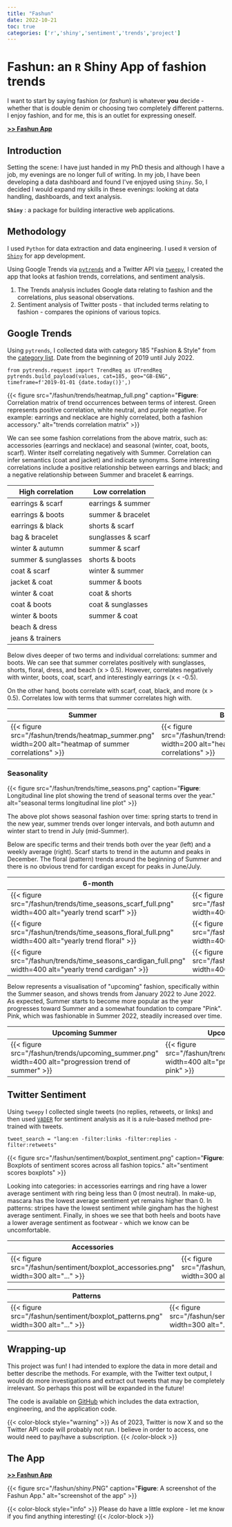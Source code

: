 ```yaml
---
title: "Fashun"
date: 2022-10-21
toc: true
categories: ['r','shiny','sentiment','trends','project']
---
```


# Fashun: an `R` Shiny App of fashion trends

I want to start by saying fashion (or *fashun*) is whatever **you** decide - whether that is double denim or choosing two completely different patterns.
I enjoy fashion, and for me, this is an outlet for expressing oneself.

[**>> Fashun App**](https://sap218.shinyapps.io/fashun_app/ "R Shiny fashion application called Fashun")

## Introduction

Setting the scene: I have just handed in my PhD thesis and although I have a job, my evenings are no longer full of writing.
In my job, I have been developing a data dashboard and found I've enjoyed using `Shiny`.
So, I decided I would expand my skills in these evenings: looking at data handling, dashboards, and text analysis.

**`Shiny`**
: a package for building interactive web applications.

## Methodology

I used `Python` for data extraction and data engineering. I used `R` version of [`Shiny`](https://shiny.posit.co/ "link to shiny") for app development. 

Using Google Trends via [`pytrends`](https://pypi.org/project/pytrends/ "link to google trends package") and a Twitter API via [`tweepy`](https://pypi.org/project/tweepy/ "link to twitter API package"), I created the app that looks at fashion trends, correlations, and sentiment analysis.

1. The Trends analysis includes Google data relating to fashion and the correlations, plus seasonal observations.
2. Sentiment analysis of Twitter posts - that included terms relating to fashion - compares the opinions of various topics.

## Google Trends

Using `pytrends`, I collected data with category 185 "Fashion & Style" from the [category list](https://github.com/pat310/google-trends-api/wiki/Google-Trends-Categories "google trends category list"). Date from the beginning of 2019 until July 2022.

```
from pytrends.request import TrendReq as UTrendReq 
pytrends.build_payload(values, cat=185, geo="GB-ENG", timeframe=f'2019-01-01 {date.today()}',)
```

{{< figure src="/fashun/trends/heatmap_full.png" caption="**Figure**: Correlation matrix of trend occurrences between terms of interest. Green represents positive correlation, white neutral, and purple negative. For example: earrings and necklace are highly correlated, both a fashion accessory." alt="trends correlation matrix" >}}

We can see some fashion correlations from the above matrix, such as: accessories (earrings and necklace) and seasonal (winter, coat, boots, scarf). Winter itself correlating negatively with Summer.
Correlation can infer semantics (coat and jacket) and indicate synonyms.
Some interesting correlations include a positive relationship between earrings and black; and a negative relationship between Summer and bracelet & earrings.

| High correlation  | Low correlation |
| ------------- | ------------- |
| earrings & scarf | earrings & summer |
| earrings & boots | summer & bracelet |
| earrings & black | shorts & scarf |
| bag & bracelet | sunglasses & scarf |
| winter & autumn | summer & scarf |
| summer & sunglasses | shorts & boots |
| coat & scarf | winter & summer |
| jacket & coat | summer & boots |
| winter & coat | coat & shorts |
| coat & boots | coat & sunglasses |
| winter & boots | summer & coat |
| beach & dress |  |
| jeans & trainers |  |

Below dives deeper of two terms and individual correlations: summer and boots.
We can see that summer correlates positively with sunglasses, shorts, floral, dress, and beach (x > 0.5). 
However, correlates negatively with winter, boots, coat, scarf, and interestingly earrings (x < -0.5).

On the other hand, boots correlate with scarf, coat, black, and more (x > 0.5).
Correlates low with terms that summer correlates high with.

| Summer | Boots |
| ------------- | ------------- |
| {{< figure src="/fashun/trends/heatmap_summer.png" width=200 alt="heatmap of summer correlations" >}} | {{< figure src="/fashun/trends/heatmap_boots.png" width=200 alt="heatmap of boots correlations" >}} |


### Seasonality

{{< figure src="/fashun/trends/time_seasons.png" caption="**Figure**: Longitudinal line plot showing the trend of seasonal terms over the year." alt="seasonal terms longitudinal line plot" >}}

The above plot shows seasonal fashion over time: spring starts to trend in the new year, summer trends over longer intervals, and both autumn and winter start to trend in July (mid-Summer). 

Below are specific terms and their trends both over the year (left) and a weekly average (right).
Scarf starts to trend in the autumn and peaks in December.
The floral (pattern) trends around the beginning of Summer and there is no obvious trend for cardigan except for peaks in June/July.

| 6-month | Weekly |
| ------------- | ------------- |
| {{< figure src="/fashun/trends/time_seasons_scarf_full.png" width=400 alt="yearly trend scarf" >}} | {{< figure src="/fashun/trends/time_seasons_scarf_weekly.png" width=400 alt="weekly trend scarf" >}} |
| {{< figure src="/fashun/trends/time_seasons_floral_full.png" width=400 alt="yearly trend floral" >}} | {{< figure src="/fashun/trends/time_seasons_floral_weekly.png" width=400 alt="weekly trend floral" >}} |
| {{< figure src="/fashun/trends/time_seasons_cardigan_full.png" width=400 alt="yearly trend cardigan" >}} | {{< figure src="/fashun/trends/time_seasons_cardigan_weekly.png" width=400 alt="weekly trend cardigan" >}} |

Below represents a visualisation of "upcoming" fashion, specifically within the Summer season, and shows trends from January 2022 to June 2022.
As expected, Summer starts to become more popular as the year progresses toward Summer and a somewhat foundation to compare "Pink". 
Pink, which was fashionable in Summer 2022, steadily increased over time.

| Upcoming Summer | Upcoming Pink |
| ------------- | ------------- |
| {{< figure src="/fashun/trends/upcoming_summer.png" width=400 alt="progression trend of summer" >}} | {{< figure src="/fashun/trends/upcoming_pink.png" width=400 alt="progression trend of pink" >}} |



## Twitter Sentiment

Using `tweepy` I collected single tweets (no replies, retweets, or links) and then used [`VADER`](https://pypi.org/project/vaderSentiment/ "link to vader sentiment") for sentiment analysis as it is a rule-based method pre-trained with tweets.
```
tweet_search = "lang:en -filter:links -filter:replies -filter:retweets"
```

{{< figure src="/fashun/sentiment/boxplot_sentiment.png" caption="**Figure**: Boxplots of sentiment scores across all fashion topics." alt="sentiment scores boxplots" >}}

Looking into categories: in accessories earrings and ring have a lower average sentiment with ring being less than 0 (most neutral).
In make-up, mascara has the lowest average sentiment yet remains higher than 0.
In patterns: stripes have the lowest sentiment while gingham has the highest average sentiment.
Finally, in shoes we see that both heels and boots have a lower average sentiment as footwear - which we know can be uncomfortable.

| Accessories | Make-up |
| ------------- | ------------- |
| {{< figure src="/fashun/sentiment/boxplot_accessories.png" width=300 alt="..." >}} | {{< figure src="/fashun/sentiment/boxplot_makeup.png" width=300 alt="..." >}} |

| Patterns | Shoes |
| ------------- | ------------- |
| {{< figure src="/fashun/sentiment/boxplot_patterns.png" width=300 alt="..." >}} | {{< figure src="/fashun/sentiment/boxplot_shoes.png" width=300 alt="..." >}} |


## Wrapping-up

This project was fun! I had intended to explore the data in more detail and better describe the methods.
For example, with the Twitter text output, I would do more investigations and extract out tweets that may be completely irrelevant.
So perhaps this post will be expanded in the future!

The code is available on [GitHub](https://github.com/sap218/fashun "github link") which includes the data extraction, engineering, and the application code.

{{< color-block style="warning" >}}
As of 2023, Twitter is now X and so the Twitter API code will probably not run. I believe in order to access, one would need to pay/have a subscription.
{{< /color-block >}}

## The App

[**>> Fashun App**](https://sap218.shinyapps.io/fashun_app/ "R Shiny fashion application called Fashun")

{{< figure src="/fashun/shiny.PNG" caption="**Figure**: A screenshot of the Fashun App." alt="screenshot of the app" >}}

{{< color-block style="info" >}}
Please do have a little explore - let me know if you find anything interesting!
{{< /color-block >}}